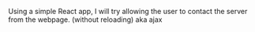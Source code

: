 Using a simple React app, I will try allowing the user to contact the server from the webpage. (without reloading)
aka ajax